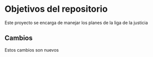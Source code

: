 # Objetivos del repositorio

Este proyecto se encarga de manejar los planes de la liga de la justicia


## Cambios

Estos cambios son nuevos 